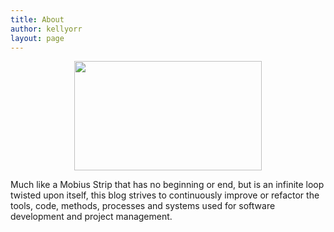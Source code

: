 ```yaml
---
title: About
author: kellyorr
layout: page
---
```

<p style="text-align: center;">
  <a href="http://www.continuousrefactor.com/wp-content/uploads/2012/01/Mobius-Strip.jpg"><img class="size-medium wp-image-469 aligncenter" title="Mobius-Strip" src="http://www.continuousrefactor.com/wp-content/uploads/2012/01/Mobius-Strip-300x175.jpg" alt="" width="300" height="175" /></a>
</p>

Much like a Mobius Strip that has no beginning or end, but is an infinite loop twisted upon itself, this blog strives to continuously improve or refactor the tools, code, methods, processes and systems used for software development and project management.